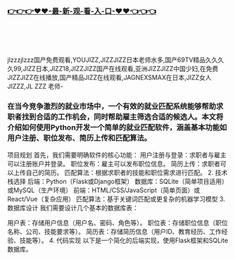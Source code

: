 ### [👉👉👉♥♥-最-新-观-看-入-口-♥♥👈👈👈](https://mrddrm.github.io/jizz.html)
<br></br><br></br>
jlzzzjlzzz国产免费观看,YOUJIZZ,JIZZJIZZ日本老师水多,国产69TV精品久久久久99,JIZZ日本,JIZZ18,JIZZJIZZ国产在线观看,亚洲JIZZJIZZ中国少妇,在免费JIZZJIZZ在线播放,国产精品JIZZ在线观看,JAGNEXSMAX在日本,JIZZ女人JIZZZ,JL ZZZ 老师-
### 在当今竞争激烈的就业市场中，一个有效的就业匹配系统能够帮助求职者找到合适的工作机会，同时帮助雇主筛选合适的候选人。本文将介绍如何使用Python开发一个简单的就业匹配软件，涵盖基本功能如用户注册、职位发布、简历上传和匹配算法。

项目规划 首先，我们需要明确软件的核心功能：
用户注册与登录：求职者与雇主可以注册账户并登录。 职位发布：雇主可以发布职位信息。 简历上传：求职者可以上传自己的简历。 匹配算法：根据求职者的技能和职位需求进行匹配。 2. 技术栈选择 后端：Python（Flask或Django框架） 数据库：SQLite（简单项目适用）或MySQL（生产环境） 前端：HTML/CSS/JavaScript（简单页面）或React/Vue（复杂应用） 匹配算法：基于关键词匹配或更复杂的机器学习模型 3. 数据库设计 我们需要设计几个基本的数据库表：

用户表：存储用户信息（用户名、密码、角色等）。 职位表：存储职位信息（职位名称、公司、技能要求等）。 简历表：存储简历信息（用户ID、教育经历、工作经验、技能等）。 4. 代码实现 以下是一个简化的后端实现，使用Flask框架和SQLite数据库。
